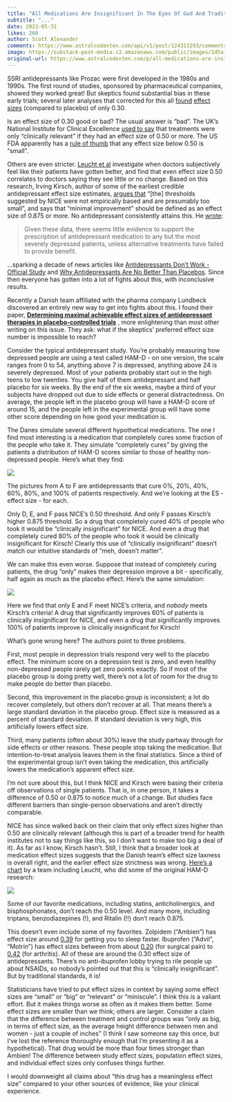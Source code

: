 ```yaml
---
title: "All Medications Are Insignificant In The Eyes Of God And Traditional Effect Size Criteria"
subtitle: "..."
date: 2023-05-31
likes: 260
author: Scott Alexander
comments: https://www.astralcodexten.com/api/v1/post/124313293/comments?&all_comments=true
image: https://substack-post-media.s3.amazonaws.com/public/images/1d5af9df-01c0-46f3-87cc-f56ef1bf9a80_3450x1946.webp
original-url: https://www.astralcodexten.com/p/all-medications-are-insignificant
---
```

SSRI antidepressants like Prozac were first developed in the 1980s and 1990s. The first round of studies, sponsored by pharmaceutical companies, showed they worked great! But skeptics found substantial bias in these early trials; several later analyses that corrected for this all [found](https://slatestarcodex.com/2014/07/07/ssris-much-more-than-you-wanted-to-know/) [effect sizes](https://slatestarcodex.com/2018/02/26/ssc-journal-club-cipriani-on-antidepressants/) (compared to placebo) of only 0.30. 

Is an effect size of 0.30 good or bad? The usual answer is “bad”. The UK’s National Institute for Clinical Excellence [used to say](https://sci-hub.st/https://onlinelibrary.wiley.com/doi/10.1002/da.22249) that treatments were only “clinically relevant” if they had an effect size of 0.50 or more. The US FDA apparently has a [rule of thumb](https://www.ncbi.nlm.nih.gov/pmc/articles/PMC3719483/) that any effect size below 0.50 is “small”. 

Others are even stricter. [Leucht et al](https://sci-hub.st/https://pubmed.ncbi.nlm.nih.gov/23357658/) investigate when doctors subjectively feel like their patients have gotten better, and find that even effect size 0.50 correlates to doctors saying they see little or no change. Based on this research, Irving Kirsch, author of some of the earliest credible antidepressant effect size estimates, [argues that](https://sci-hub.st/https://pubmed.ncbi.nlm.nih.gov/31554608/) “[the] thresholds suggested by NICE were not empirically based and are presumably too small”, and says that “minimal improvement” should be defined as an effect size of 0.875 or more. No antidepressant consistently attains this. He [wrote](https://www.ncbi.nlm.nih.gov/pmc/articles/PMC2253608/): 

> Given these data, there seems little evidence to support the prescription of antidepressant medication to any but the most severely depressed patients, unless alternative treatments have failed to provide benefit.

…sparking a decade of news articles like [Antidepressants Don’t Work - Official Study](https://www.independent.co.uk/life-style/health-and-families/health-news/antidepressant-drugs-don-t-work-ndash-official-study-787264.html) and [Why Antidepressants Are No Better Than Placebos](https://www.newsweek.com/why-antidepressants-are-no-better-placebos-71111). Since then everyone has gotten into a lot of fights about this, with inconclusive results.

Recently a Danish team affiliated with the pharma company Lundbeck discovered an entirely new way to get into fights about this. I found their paper, **[Determining maximal achievable effect sizes of antidepressant therapies in placebo-controlled trials](https://onlinelibrary.wiley.com/doi/10.1111/acps.13340)** , more enlightening than most other writing on this issue. They ask: what if the skeptics’ preferred effect size number is impossible to reach?

Consider the typical antidepressant study. You’re probably measuring how depressed people are using a test called HAM-D - on one version, the scale ranges from 0 to 54, anything above 7 is depressed, anything above 24 is severely depressed. Most of your patients probably start out in the high teens to low twenties. You give half of them antidepressant and half placebo for six weeks. By the end of the six weeks, maybe a third of your subjects have dropped out due to side effects or general distractedness. On average, the people left in the placebo group will have a HAM-D score of around 15, and the people left in the experimental group will have some other score depending on how good your medication is.

The Danes simulate several different hypothetical medications. The one I find most interesting is a medication that completely cures some fraction of the people who take it. They simulate “completely cures” by giving the patients a distribution of HAM-D scores similar to those of healthy non-depressed people. Here’s what they find:

[![](https://substackcdn.com/image/fetch/w_1456,c_limit,f_auto,q_auto:good,fl_progressive:steep/https%3A%2F%2Fsubstack-post-media.s3.amazonaws.com%2Fpublic%2Fimages%2F4843bd5d-c579-4367-b01c-728ec49c81b8_2128x1454.png)](https://substackcdn.com/image/fetch/f_auto,q_auto:good,fl_progressive:steep/https%3A%2F%2Fsubstack-post-media.s3.amazonaws.com%2Fpublic%2Fimages%2F4843bd5d-c579-4367-b01c-728ec49c81b8_2128x1454.png)

The pictures from A to F are antidepressants that cure 0%, 20%, 40%, 60%, 80%, and 100% of patients respectively. And we’re looking at the ES - effect size - for each.

Only D, E, and F pass NICE’s 0.50 threshold. And only F passes Kirsch’s higher 0.875 threshold. So a drug that completely cured 40% of people who took it would be “clinically insignificant” for NICE. And even a drug that completely cured 80% of the people who took it would be clinically insignificant for Kirsch! Clearly this use of “clinically insignificant” doesn’t match our intuitive standards of “meh, doesn’t matter”. 

We can make this even worse. Suppose that instead of completely curing patients, the drug “only” makes their depression improve a bit - specifically, half again as much as the placebo effect. Here’s the same simulation:

[![](https://substackcdn.com/image/fetch/w_1456,c_limit,f_auto,q_auto:good,fl_progressive:steep/https%3A%2F%2Fsubstack-post-media.s3.amazonaws.com%2Fpublic%2Fimages%2F1b1ca8dd-be4a-413f-aa37-39994bd3492c_2128x1454.png)](https://substackcdn.com/image/fetch/f_auto,q_auto:good,fl_progressive:steep/https%3A%2F%2Fsubstack-post-media.s3.amazonaws.com%2Fpublic%2Fimages%2F1b1ca8dd-be4a-413f-aa37-39994bd3492c_2128x1454.png)

Here we find that only E and F meet NICE’s criteria, and _nobody_ meets Kirsch’s criteria! A drug that significantly improves 60% of patients is clinically insignificant for NICE, and even a drug that significantly improves 100% of patients improve is clinically insignificant for Kirsch!

What’s gone wrong here? The authors point to three problems. 

First, most people in depression trials respond very well to the placebo effect. The minimum score on a depression test is zero, and even healthy non-depressed people rarely get zero points exactly. So if most of the placebo group is doing pretty well, there’s not a lot of room for the drug to make people do better than placebo. 

Second, this improvement in the placebo group is inconsistent; a lot do recover completely, but others don’t recover at all. That means there’s a large standard deviation in the placebo group. Effect size is measured as a percent of standard deviation. If standard deviation is very high, this artificially lowers effect size.

Third, many patients (often about 30%) leave the study partway through for side effects or other reasons. These people stop taking the medication. But intention-to-treat analysis leaves them in the final statistics. Since a third of the experimental group isn’t even taking the medication, this artificially lowers the medication’s apparent effect size.

I’m not sure about this, but I think NICE and Kirsch were basing their criteria off observations of single patients. That is, in one person, it takes a difference of 0.50 or 0.875 to notice much of a change. But studies face different barriers than single-person observations and aren’t directly comparable.

NICE has since walked back on their claim that only effect sizes higher than 0.50 are clinically relevant (although this is part of a broader trend for health institutes not to say things like this, so I don’t want to make too big a deal of it). As far as I know, Kirsch hasn’t. Still, I think that a broader look at medication effect sizes suggests that the Danish team’s effect size laxness is overall right, and the earlier effect size strictness was wrong. [Here’s a chart](https://www.ncbi.nlm.nih.gov/pmc/articles/PMC4592565/) by a team including Leucht, who did some of the original HAM-D research:

[![](https://substackcdn.com/image/fetch/w_1456,c_limit,f_auto,q_auto:good,fl_progressive:steep/https%3A%2F%2Fsubstack-post-media.s3.amazonaws.com%2Fpublic%2Fimages%2F6d72b785-a287-42ad-92e8-5b8a8d419ebd_717x922.png)](https://substackcdn.com/image/fetch/f_auto,q_auto:good,fl_progressive:steep/https%3A%2F%2Fsubstack-post-media.s3.amazonaws.com%2Fpublic%2Fimages%2F6d72b785-a287-42ad-92e8-5b8a8d419ebd_717x922.png)

Some of our favorite medications, including statins, anticholinergics, and bisphosphonates, don’t reach the 0.50 level. And many more, including triptans, benzodiazepines (!), and Ritalin (!!) don’t reach 0.875.

This doesn’t even include some of my favorites. Zolpidem (“Ambien”) has effect size around [0.39](https://www.bmj.com/content/345/bmj.e8343) for getting you to sleep faster. Ibuprofen (“Advil”, “Motrin”) has effect sizes between from about [0.20](https://twitter.com/micahgallen/status/1656699188825014292) (for surgical pain) to [0.42](https://twitter.com/KordingLab/status/1656819213732806662) (for arthritis). All of these are around the 0.30 effect size of antidepressants. There’s no anti-ibuprofen lobby trying to rile people up about NSAIDs, so nobody’s pointed out that this is “clinically insignificant”. But by traditional standards, it is!

Statisticians have tried to put effect sizes in context by saying some effect sizes are “small” or “big” or “relevant” or “miniscule”. I think this is a valiant effort. But it makes things worse as often as it makes them better. Some effect sizes are smaller than we think; others are larger. Consider a claim that the difference between treatment and control groups was “only as big, in terms of effect size, as the average height difference between men and women - just a couple of inches” (I think I saw someone say this once, but I’ve lost the reference thoroughly enough that I’m presenting it as a hypothetical). That drug would be more than four times stronger than Ambien! The difference between study effect sizes, population effect sizes, and individual effect sizes only confuses things further.

I would downweight all claims about “this drug has a meaningless effect size” compared to your other sources of evidence, like your clinical experience.
